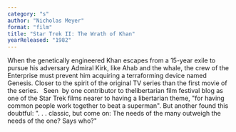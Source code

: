 ```yaml
---
category: "s"
author: "Nicholas Meyer"
format: "film"
title: "Star Trek II: The Wrath of Khan"
yearReleased: "1982"
---
```

When the genetically engineered Khan escapes from a 15-year exile to pursue his adversary Admiral Kirk, like Ahab and the whale, the crew of the Enterprise must prevent him acquiring a terraforming device named Genesis. Closer to the spirit of the original TV series than the first movie of the series.
 
Seen  by one contributor to thelibertarian film festival blog as one of the Star Trek films nearer to having a libertarian theme, "for having common people work together to beat a superman". But another found this doubtful: ". . . classic, but come on: The needs of the many outweigh the needs of the one? Says who?"
